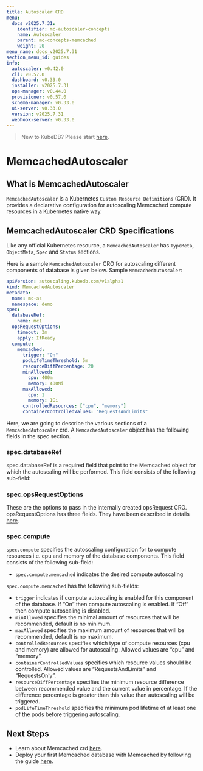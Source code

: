 ```yaml
---
title: Autoscaler CRD
menu:
  docs_v2025.7.31:
    identifier: mc-autoscaler-concepts
    name: Autoscaler
    parent: mc-concepts-memcached
    weight: 20
menu_name: docs_v2025.7.31
section_menu_id: guides
info:
  autoscaler: v0.42.0
  cli: v0.57.0
  dashboard: v0.33.0
  installer: v2025.7.31
  ops-manager: v0.44.0
  provisioner: v0.57.0
  schema-manager: v0.33.0
  ui-server: v0.33.0
  version: v2025.7.31
  webhook-server: v0.33.0
---
```


> New to KubeDB? Please start [here](/docs/v2025.7.31/README).

# MemcachedAutoscaler

## What is MemcachedAutoscaler

`MemcachedAutoscaler` is a Kubernetes `Custom Resource Definitions` (CRD). It provides a declarative configuration for autoscaling Memcached compute resources in a Kubernetes native way.

## MemcachedAutoscaler CRD Specifications

Like any official Kubernetes resource, a `MemcachedAutoscaler` has `TypeMeta`, `ObjectMeta`, `Spec` and `Status` sections.

Here is a sample `MemcachedAutoscaler` CRO for autoscaling different components of database is given below.
Sample `MemcachedAutoscaler`:

```yaml
apiVersion: autoscaling.kubedb.com/v1alpha1
kind: MemcachedAutoscaler
metadata:
  name: mc-as
  namespace: demo
spec:
  databaseRef:
    name: mc1
  opsRequestOptions:
    timeout: 3m
    apply: IfReady
  compute:
    memcached:
      trigger: "On"
      podLifeTimeThreshold: 5m
      resourceDiffPercentage: 20
      minAllowed:
        cpu: 400m
        memory: 400Mi
      maxAllowed:
        cpu: 1
        memory: 1Gi
      controlledResources: ["cpu", "memory"]
      containerControlledValues: "RequestsAndLimits"
```

Here, we are going to describe the various sections of a `MemcachedAutoscaler` crd. A `MemcachedAutoscaler` object has the following fields in the spec section.

### spec.databaseRef
spec.databaseRef is a required field that point to the Memcached object for which the autoscaling will be performed. This field consists of the following sub-field:

##### 

### spec.opsRequestOptions
These are the options to pass in the internally created opsRequest CRO. opsRequestOptions has three fields. They have been described in details [here](/docs/v2025.7.31/guides/memcached/concepts/memcached-opsrequest).

### spec.compute
`spec.compute` specifies the autoscaling configuration for to compute resources i.e. cpu and memory of the database components. This field consists of the following sub-field:

- `spec.compute.memcached` indicates the desired compute autoscaling 


`spec.compute.memcached` has the following sub-fields:

- `trigger` indicates if compute autoscaling is enabled for this component of the database. If “On” then compute autoscaling is enabled. If “Off” then compute autoscaling is disabled.
- `minAllowed` specifies the minimal amount of resources that will be recommended, default is no minimum.
- `maxAllowed` specifies the maximum amount of resources that will be recommended, default is no maximum.
- `controlledResources` specifies which type of compute resources (cpu and memory) are allowed for autoscaling. Allowed values are “cpu” and “memory”.
- `containerControlledValues` specifies which resource values should be controlled. Allowed values are “RequestsAndLimits” and “RequestsOnly”.
- `resourceDiffPercentage` specifies the minimum resource difference between recommended value and the current value in percentage. If the difference percentage is greater than this value than autoscaling will be triggered.
- `podLifeTimeThreshold` specifies the minimum pod lifetime of at least one of the pods before triggering autoscaling.

## Next Steps

- Learn about Memcached crd [here](/docs/v2025.7.31/guides/memcached/concepts/memcached).
- Deploy your first Memcached database with Memcached by following the guide [here](/docs/v2025.7.31/guides/memcached/quickstart/quickstart).